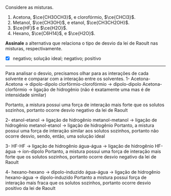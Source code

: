 Considere as misturas.

1. Acetona, $\ce{CH3OCH3}$, e clorofórmio, $\ce{CHCl3}$.
2. Metanol, $\ce{CH3OH}$, e etanol, $\ce{CH3CH2OH}$.
3. $\ce{HF}$ e $\ce{H2O}$.
4. Hexano, $\ce{C6H14}$, e $\ce{H2O}$.

**Assinale** a alternativa que relaciona o tipo de desvio da lei de Raoult nas misturas, respectivamente.

- [x] negativo; solução ideal; negativo; positivo

---

Para analisar o desvio, precisamos olhar para as interações de cada solvente e comparar com a interação entre os solventes.
1- Acetona-Acetona -> dipolo-dipolo 
clorfórmio-clorofórmio -> dipolo-dipolo
Acetona-clorfórmio -> ligação de hidrogênio (não é exatamente uma mas é de intensidade similar)

Portanto, a mistura possui uma força de interação mais forte que os solutos sozinhos, portanto ocorre desvio negativo da lei de Raoult

2- etanol-etanol -> ligação de hidrogênio
metanol-metanol -> ligação de hidrogênio
metanol-etanol -> ligação de hidrogênio
Portanto, a mistura possui uma força de interação similar aos solutos sozinhos, portanto não ocorre desvio, sendo, então, uma solução ideal

3- HF-HF -> ligação de hidrogênio 
água-água -> ligação de hidrogênio
HF-água -> íon-dipolo
Portanto, a mistura possui uma força de interação mais forte que os solutos sozinhos, portanto ocorre desvio negativo da lei de Raoult

4- hexano-hexano -> dipolo-induzido
água-água -> ligação de hidrogênio
hexano-água -> dipolo-induzido
Portanto a mistura possui força de interação mais fraca que os solutos sozinhos, portanto ocorre desvio positivo da lei de Raoult
